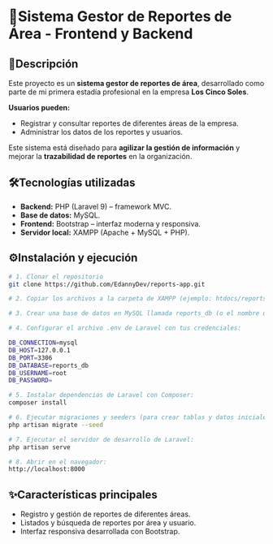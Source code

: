 # 🚀Sistema Gestor de Reportes de Área - Frontend y Backend  

## 📌Descripción  
Este proyecto es un **sistema gestor de reportes de área**, desarrollado como parte de mi primera estadía profesional en la empresa **Los Cinco Soles**.  

**Usuarios pueden:**  
- Registrar y consultar reportes de diferentes áreas de la empresa.  
- Administrar los datos de los reportes y usuarios.  

Este sistema está diseñado para **agilizar la gestión de información** y mejorar la **trazabilidad de reportes** en la organización.  

## 🛠️Tecnologías utilizadas  

- **Backend:** PHP (Laravel 9) – framework MVC.  
- **Base de datos:** MySQL.  
- **Frontend:** Bootstrap – interfaz moderna y responsiva.  
- **Servidor local:** XAMPP (Apache + MySQL + PHP).  

## ⚙️Instalación y ejecución  

```bash
# 1. Clonar el repositorio
git clone https://github.com/EdannyDev/reports-app.git

# 2. Copiar los archivos a la carpeta de XAMPP (ejemplo: htdocs/reports-app).

# 3. Crear una base de datos en MySQL llamada reports_db (o el nombre que prefieras).

# 4. Configurar el archivo .env de Laravel con tus credenciales:

DB_CONNECTION=mysql
DB_HOST=127.0.0.1
DB_PORT=3306
DB_DATABASE=reports_db
DB_USERNAME=root
DB_PASSWORD=

# 5. Instalar dependencias de Laravel con Composer:
composer install

# 6. Ejecutar migraciones y seeders (para crear tablas y datos iniciales):
php artisan migrate --seed

# 7. Ejecutar el servidor de desarrollo de Laravel:
php artisan serve

# 8. Abrir en el navegador:
http://localhost:8000

```

## ✨Características principales
- Registro y gestión de reportes de diferentes áreas.
- Listados y búsqueda de reportes por área y usuario.
- Interfaz responsiva desarrollada con Bootstrap.
